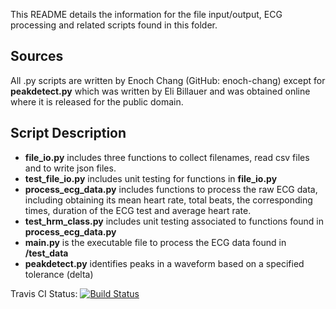 This README details the information for the file input/output, ECG processing and related scripts found in this folder.

## Sources
All .py scripts are written by Enoch Chang (GitHub: enoch-chang) except for **peakdetect.py** which was written by Eli Billauer and was obtained online where it is released for the public domain.

## Script Description
* **file_io.py** includes three functions to collect filenames, read csv files and to write json files.
* **test_file_io.py** includes unit testing for functions in **file_io.py** 
* **process_ecg_data.py** includes functions to process the raw ECG data, including obtaining its mean heart rate, total beats, the corresponding times, duration of the ECG test and average heart rate.
* **test_hrm_class.py** includes unit testing associated to functions found in **process_ecg_data.py**
* **main.py** is the executable file to process the ECG data found in **/test_data**
* **peakdetect.py** identifies peaks in a waveform based on a specified tolerance (delta)

Travis CI Status:  [![Build Status](https://travis-ci.org/enoch-chang/bme590hrm.svg?branch=master)](https://travis-ci.org/enoch-chang/bme590hrm)
